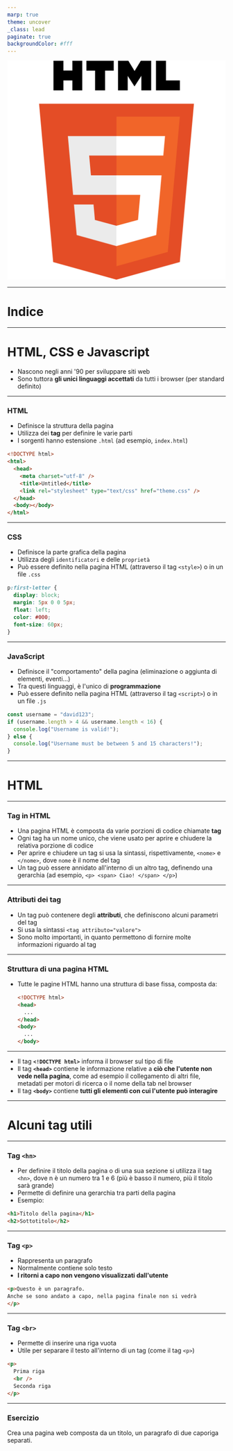 ```yaml
---
marp: true
theme: uncover
_class: lead
paginate: true
backgroundColor: #fff
---
```

![height: auto](images/html5-logo.png)

---

# Indice

---

# HTML, CSS e Javascript

- Nascono negli anni '90 per sviluppare siti web
- Sono tuttora **gli unici linguaggi accettati** da tutti i browser (per standard definito)

---

### HTML

- Definisce la struttura della pagina
- Utilizza dei **tag** per definire le varie parti
- I sorgenti hanno estensione `.html` (ad esempio, `index.html`)

<!-- fit -->

```html
<!DOCTYPE html>
<html>
  <head>
    <meta charset="utf-8" />
    <title>Untitled</title>
    <link rel="stylesheet" type="text/css" href="theme.css" />
  </head>
  <body></body>
</html>
```

---

### CSS

- Definisce la parte grafica della pagina
- Utilizza degli `identificatori` e delle `proprietà`
- Può essere definito nella pagina HTML (attraverso il tag `<style>`) o in un file `.css`

```css
p:first-letter {
  display: block;
  margin: 5px 0 0 5px;
  float: left;
  color: #000;
  font-size: 60px;
}
```

---

### JavaScript

- Definisce il "comportamento" della pagina (eliminazione o aggiunta di elementi, eventi...)
- Tra questi linguaggi, è l'unico di **programmazione**
- Può essere definito nella pagina HTML (attraverso il tag `<script>`) o in un file `.js`

<!-- fit -->

```js
const username = "david123";
if (username.length > 4 && username.length < 16) {
  console.log("Username is valid!");
} else {
  console.log("Username must be between 5 and 15 characters!");
}
```

---

# HTML

---

### Tag in HTML

- Una pagina HTML è composta da varie porzioni di codice chiamate **tag**
- Ogni tag ha un nome unico, che viene usato per aprire e chiudere la relativa porzione di codice
- Per aprire e chiudere un tag si usa la sintassi, rispettivamente, `<nome>` e `</nome>`, dove `nome` è il nome del tag
- Un tag può essere annidato all'interno di un altro tag, definendo una gerarchia (ad esempio, `<p> <span> Ciao! </span> </p>`)

---

### Attributi dei tag

- Un tag può contenere degli **attributi**, che definiscono alcuni parametri del tag
- Si usa la sintassi `<tag attributo="valore">`
- Sono molto importanti, in quanto permettono di fornire molte informazioni riguardo al tag

---

### Struttura di una pagina HTML

- Tutte le pagine HTML hanno una struttura di base fissa, composta da:
  ```html
  <!DOCTYPE html>
  <head>
    ...
  </head>
  <body>
    ...
  </body>
  ```

---

- Il tag **`<!DOCTYPE html>`** informa il browser sul tipo di file
- Il tag **`<head>`** contiene le informazione relative a **ciò che l'utente non vede nella pagina**, come ad esempio il collegamento di altri file, metadati per motori di ricerca o il nome della tab nel browser
- Il tag **`<body>`** contiene **tutti gli elementi con cui l'utente può interagire**

---

# Alcuni tag utili

---

### Tag `<hn>`

- Per definire il titolo della pagina o di una sua sezione si utilizza il tag `<hn>`, dove n è un numero tra 1 e 6 (più è basso il numero, più il titolo sarà grande)
- Permette di definire una gerarchia tra parti della pagina
- Esempio:

```html
<h1>Titolo della pagina</h1>
<h2>Sottotitolo</h2>
```

---

### Tag `<p>`

- Rappresenta un paragrafo
- Normalmente contiene solo testo
- **I ritorni a capo non vengono visualizzati dall'utente** 
```html
<p>Questo è un paragrafo.
Anche se sono andato a capo, nella pagina finale non si vedrà
</p>
```

---

### Tag `<br>`

- Permette di inserire una riga vuota
- Utile per separare il testo all'interno di un tag (come il tag `<p>`)

```html
<p>
  Prima riga
  <br />
  Seconda riga
</p>
```

---
### Esercizio

Crea una pagina web composta da un titolo, un paragrafo di due caporiga separati.
